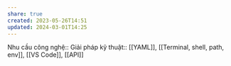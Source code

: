 ```yaml
---
share: true
created: 2023-05-26T14:51
updated: 2024-03-01T14:25
---
```

Nhu cầu công nghệ::
Giải pháp kỹ thuật:: [[YAML]], [[Terminal, shell, path, env]], [[VS Code]], [[API]]